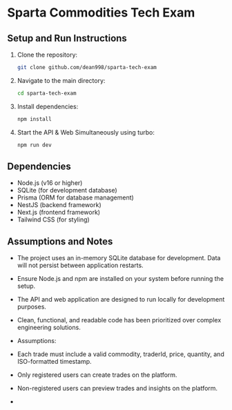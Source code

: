 # Sparta Commodities Tech Exam

## Setup and Run Instructions

1. Clone the repository:

   ```bash
   git clone github.com/dean998/sparta-tech-exam
   ```

2. Navigate to the main directory:

   ```bash
   cd sparta-tech-exam
   ```

3. Install dependencies:

   ```bash
   npm install
   ```

5. Start the API & Web Simultaneously using turbo:

   ```bash
   npm run dev
   ```

## Dependencies

- Node.js (v16 or higher)
- SQLite (for development database)
- Prisma (ORM for database management)
- NestJS (backend framework)
- Next.js (frontend framework)
- Tailwind CSS (for styling)

## Assumptions and Notes

- The project uses an in-memory SQLite database for development. Data will not persist between application restarts.
- Ensure Node.js and npm are installed on your system before running the setup.
- The API and web application are designed to run locally for development purposes.
- Clean, functional, and readable code has been prioritized over complex engineering solutions.

- Assumptions: 

- Each trade must include a valid commodity, traderId, price, quantity, and 
  ISO-formatted timestamp.
- Only registered users can create trades on the platform.
- Non-registered users can preview trades and insights on the platform.
- 
